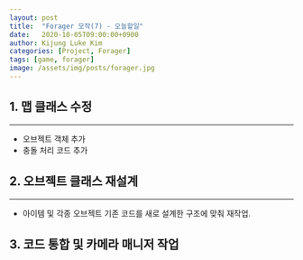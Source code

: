 ```yaml
---
layout: post
title:  "Forager 모작(7) - 오늘할일"
date:   2020-10-05T09:00:00+0900
author: Kijung Luke Kim
categories: [Project, Forager]
tags: [game, forager]
image: /assets/img/posts/forager.jpg
---
```

## 1. 맵 클래스 수정
---

- 오브젝트 객체 추가
- 충돌 처리 코드 추가

## 2. 오브젝트 클래스 재설계
---

- 아이템 및 각종 오브젝트 기존 코드를 새로 설계한 구조에 맞춰 재작업.

## 3. 코드 통합 및 카메라 매니저 작업